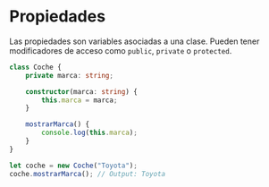 # Propiedades
Las propiedades son variables asociadas a una clase. Pueden tener modificadores de acceso como `public`, `private` o `protected`.
```typescript
class Coche {
    private marca: string;

    constructor(marca: string) {
        this.marca = marca;
    }

    mostrarMarca() {
        console.log(this.marca);
    }
}

let coche = new Coche("Toyota");
coche.mostrarMarca(); // Output: Toyota
```